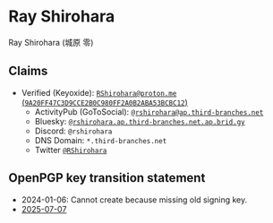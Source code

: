 # Ray Shirohara

Ray Shirohara (城原 零)

## Claims

- Verified (Keyoxide): [`RShirohara@proton.me` (`9A20FF47C3D9CCE2B0C980FF2A0B2ABA53BCBC12`)](https://keyoxide.org/9A20FF47C3D9CCE2B0C980FF2A0B2ABA53BCBC12)
  - ActivityPub (GoToSocial): [`@rshirohara@ap.third-branches.net`](https://ap.third-branches.net/@RShirohara)
  - Bluesky: [`@rshirohara.ap.third-branches.net.ap.brid.gy`](https://bsky.app/profile/rshirohara.ap.third-branches.net.ap.brid.gy)
  - Discord: `@rshirohara`
  - DNS Domain: `*.third-branches.net`
  - Twitter [`@RShirohara`](https://twitter.com/RShirohara)

## OpenPGP key transition statement

- 2024-01-06: Cannot create because missing old signing key.
- [2025-07-07](./pgp-key-transition/2025-07-07/README.md)
